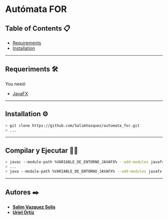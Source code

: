 # Autómata FOR

## Table of Contents 📋

- [Requirements](#requirements)
- [Installation](#installation)

---
## Requeriments 🛠️
You need:
- [JavaFX](https://gluonhq.com/products/javafx/)
---
## Installation ⚙️
```bash
> git clone https://github.com/SalimVazquez/automata_for.git
> ...
```

---
## Compilar y Ejecutar 🔧🚀
``` bash
> javac --module-path %VARIABLE_DE_ENTORNO_JAVAFX% --add-modules javafx.controls,javafx.fxml *.java
> ...
> java --module-path %VARIABLE_DE_ENTORNO_JAVAFX% --add-modules javafx.controls,javafx.fxml Main
```

---
## Autores ✒️

* [**Salim Vazquez Solis**](https://github.com/SalimVazquez)
* [**Uriel Ortiz**](https://github.com/OrtizUriel112/)
